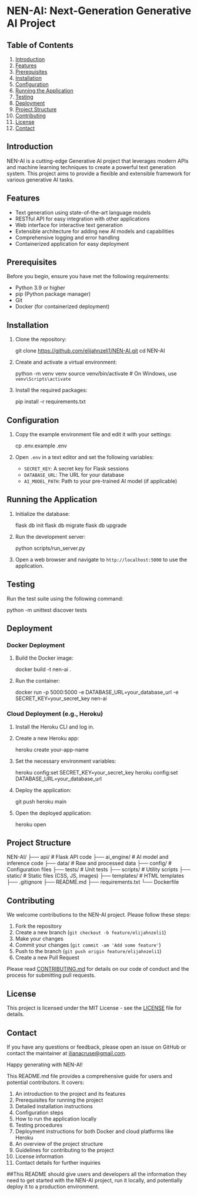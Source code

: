# NEN-AI: Next-Generation Generative AI Project

## Table of Contents

1. [Introduction](#introduction)
2. [Features](#features)
3. [Prerequisites](#prerequisites)
4. [Installation](#installation)
5. [Configuration](#configuration)
6. [Running the Application](#running-the-application)
7. [Testing](#testing)
8. [Deployment](#deployment)
9. [Project Structure](#project-structure)
10. [Contributing](#contributing)
11. [License](#license)
12. [Contact](#contact)

## Introduction

NEN-AI is a cutting-edge Generative AI project that leverages modern APIs and machine learning techniques to create a powerful text generation system. This project aims to provide a flexible and extensible framework for various generative AI tasks.

## Features

- Text generation using state-of-the-art language models
- RESTful API for easy integration with other applications
- Web interface for interactive text generation
- Extensible architecture for adding new AI models and capabilities
- Comprehensive logging and error handling
- Containerized application for easy deployment

## Prerequisites

Before you begin, ensure you have met the following requirements:

- Python 3.9 or higher
- pip (Python package manager)
- Git
- Docker (for containerized deployment)

## Installation

1. Clone the repository:

   git clone https://github.com/elijahnzeli1/NEN-AI.git
   cd NEN-AI

2. Create and activate a virtual environment:

   python -m venv venv
   source venv/bin/activate  # On Windows, use `venv\Scripts\activate`

3. Install the required packages:

   pip install -r requirements.txt

## Configuration

1. Copy the example environment file and edit it with your settings:

   cp .env.example .env

2. Open `.env` in a text editor and set the following variables:
   - `SECRET_KEY`: A secret key for Flask sessions
   - `DATABASE_URL`: The URL for your database
   - `AI_MODEL_PATH`: Path to your pre-trained AI model (if applicable)

## Running the Application

1. Initialize the database:

   flask db init
   flask db migrate
   flask db upgrade

2. Run the development server:

   python scripts/run_server.py

3. Open a web browser and navigate to `http://localhost:5000` to use the application.

## Testing

Run the test suite using the following command:

python -m unittest discover tests

## Deployment

### Docker Deployment

1. Build the Docker image:

   docker build -t nen-ai .

2. Run the container:

   docker run -p 5000:5000 -e DATABASE_URL=your_database_url -e SECRET_KEY=your_secret_key nen-ai

### Cloud Deployment (e.g., Heroku)

1. Install the Heroku CLI and log in.

2. Create a new Heroku app:

   heroku create your-app-name

3. Set the necessary environment variables:

   heroku config:set SECRET_KEY=your_secret_key
   heroku config:set DATABASE_URL=your_database_url

4. Deploy the application:

   git push heroku main

5. Open the deployed application:

   heroku open

## Project Structure

NEN-AI/
├── api/                 # Flask API code
├── ai_engine/           # AI model and inference code
├── data/                # Raw and processed data
├── config/              # Configuration files
├── tests/               # Unit tests
├── scripts/             # Utility scripts
├── static/              # Static files (CSS, JS, images)
├── templates/           # HTML templates
├── .gitignore
├── README.md
├── requirements.txt
└── Dockerfile

## Contributing

We welcome contributions to the NEN-AI project. Please follow these steps:

1. Fork the repository
2. Create a new branch (`git checkout -b feature/elijahnzeli1`)
3. Make your changes
4. Commit your changes (`git commit -am 'Add some feature'`)
5. Push to the branch (`git push origin feature/elijahnzeli1`)
6. Create a new Pull Request

Please read [CONTRIBUTING.md](CONTRIBUTING.md) for details on our code of conduct and the process for submitting pull requests.

## License

This project is licensed under the MIT License - see the [LICENSE](LICENSE) file for details.

## Contact

If you have any questions or feedback, please open an issue on GitHub or contact the maintainer at ilianacruse@gmail.com.

Happy generating with NEN-AI!

This README.md file provides a comprehensive guide for users and potential contributors. It covers:

1. An introduction to the project and its features
2. Prerequisites for running the project
3. Detailed installation instructions
4. Configuration steps
5. How to run the application locally
6. Testing procedures
7. Deployment instructions for both Docker and cloud platforms like Heroku
8. An overview of the project structure
9. Guidelines for contributing to the project
10. License information
11. Contact details for further inquiries

##This README should give users and developers all the information they need to get started with the NEN-AI project, run it locally, and potentially deploy it to a production environment.
